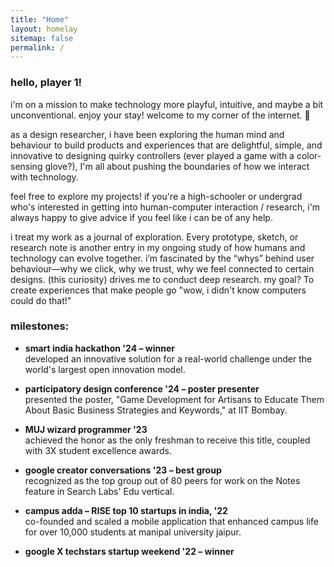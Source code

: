 ```yaml
---
title: "Home"
layout: homelay
sitemap: false
permalink: /
---
```


### hello, player 1!

i'm on a mission to make technology more playful, intuitive, and maybe a bit unconventional. enjoy your stay! welcome to my corner of the internet. 🌻 

as a design researcher, i have been exploring the human mind and behaviour to build products and experiences that are delightful, simple, and innovative to designing quirky controllers (ever played a game with a color-sensing glove?), I'm all about pushing the boundaries of how we interact with technology.

feel free to explore my projects! if you're a high-schooler or undergrad who's interested in getting into human-computer interaction / research, i'm always happy to give advice if you feel like i can be of any help.

i treat my work as a journal of exploration. Every prototype, sketch, or research note is another entry in my ongoing study of how humans and technology can evolve together. i’m fascinated by the “whys” behind user behaviour—why we click, why we trust, why we feel connected to certain designs. (this curiosity) drives me to conduct deep research. my goal? To create experiences that make people go "wow, i didn't know computers could do that!"

### milestones: 

- **smart india hackathon '24 – winner**  
  developed an innovative solution for a real-world challenge under the world's largest open innovation model.  

- **participatory design conference '24 – poster presenter**  
  presented the poster, "Game Development for Artisans to Educate Them About Basic Business Strategies and Keywords," at IIT Bombay.    

- **MUJ wizard programmer '23**  
  achieved the honor as the only freshman to receive this title, coupled with 3X student excellence awards.  

- **google creator conversations '23 – best group**  
  recognized as the top group out of 80 peers for work on the Notes feature in Search Labs' Edu vertical.

- **campus adda – RISE top 10 startups in india, '22**  
  co-founded and scaled a mobile application that enhanced campus life for over 10,000 students at manipal university jaipur.  

- **google X techstars startup weekend '22 – winner**
